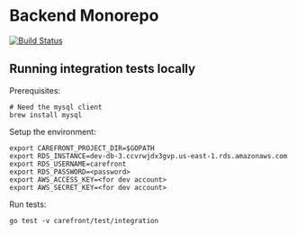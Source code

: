 Backend Monorepo
================
[![Build Status](https://magnum.travis-ci.com/SpruceHealth/backend.svg?token=NtmZSFxujHkPCqsPtfXC&branch=master)](https://magnum.travis-ci.com/SpruceHealth/backend)

Running integration tests locally
---------------------------------

Prerequisites:

	# Need the mysql client
	brew install mysql

Setup the environment:

	export CAREFRONT_PROJECT_DIR=$GOPATH
	export RDS_INSTANCE=dev-db-3.ccvrwjdx3gvp.us-east-1.rds.amazonaws.com
	export RDS_USERNAME=carefront
	export RDS_PASSWORD=<password>
	export AWS_ACCESS_KEY=<for dev account>
	export AWS_SECRET_KEY=<for dev account>

Run tests:

	go test -v carefront/test/integration
